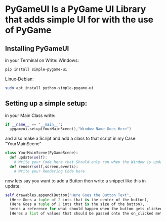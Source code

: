 # PyGameUI Is a PyGame UI Library that adds simple UI for with the use of PyGame

## Installing PyGameUI
in your Terminal on Write:
Windows:
```bash
pip install simple-pygame-ui
```
Linux-Debian:
```bash
sudo apt install python-simple-pygame-ui
```

## Setting up a simple setup:

in your Main Class write:

```python
if __name__ == "__main__":
  pygameui.setup(YourMainScene(),"Window Name Goes Here")
```

and also make a Script and add a class to that script in my Case "YourMainScene"

```python
class YourMainScene(PyGameScene):
  def update(self):
    # Write your Code here that Should only run when the Window is updated
  def render(self,screen,events):
    # Write your Rendering Code here
```
now lets say you want to add a Button then write a snippet like this in update:

```python
self.drawables.append(Button("Here Goes the Button Text",
  (Here Goes a tuple of 2 ints that is the center of the button),
  (Here Goes a tuple of 2 ints that is the size of the button),
  heres a reference for what should happen when the button gets clicked(lamda supported),
  [Heres a list of values that should be passed onto the on_clicked methode]))
```
